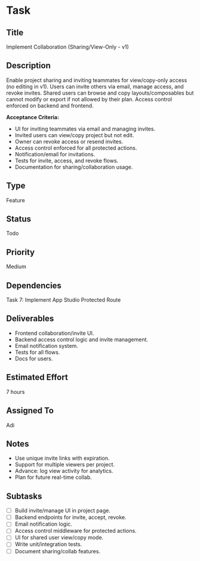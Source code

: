 # Task

## Title
Implement Collaboration (Sharing/View-Only - v1)

## Description
Enable project sharing and inviting teammates for view/copy-only access (no editing in v1). Users can invite others via email, manage access, and revoke invites. Shared users can browse and copy layouts/composables but cannot modify or export if not allowed by their plan. Access control enforced on backend and frontend.

**Acceptance Criteria:**
- UI for inviting teammates via email and managing invites.
- Invited users can view/copy project but not edit.
- Owner can revoke access or resend invites.
- Access control enforced for all protected actions.
- Notification/email for invitations.
- Tests for invite, access, and revoke flows.
- Documentation for sharing/collaboration usage.

## Type
Feature

## Status
Todo

## Priority
Medium

## Dependencies
Task 7: Implement App Studio Protected Route

## Deliverables
- Frontend collaboration/invite UI.
- Backend access control logic and invite management.
- Email notification system.
- Tests for all flows.
- Docs for users.

## Estimated Effort
7 hours

## Assigned To
Adi

## Notes
- Use unique invite links with expiration.
- Support for multiple viewers per project.
- Advance: log view activity for analytics.
- Plan for future real-time collab.

## Subtasks
- [ ] Build invite/manage UI in project page.
- [ ] Backend endpoints for invite, accept, revoke.
- [ ] Email notification logic.
- [ ] Access control middleware for protected actions.
- [ ] UI for shared user view/copy mode.
- [ ] Write unit/integration tests.
- [ ] Document sharing/collab features.